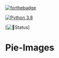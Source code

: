 [![forthebadge](https://forthebadge.com/images/badges/made-with-python.svg)](https://forthebadge.com)

[![Python 3.8](https://img.shields.io/badge/python-3.8-blue.svg)](https://www.python.org/downloads/release/python-380/)

[![🥧Status](https://top.gg/api/widget/status/855438917221613659.svg)]

# Pie-Images
